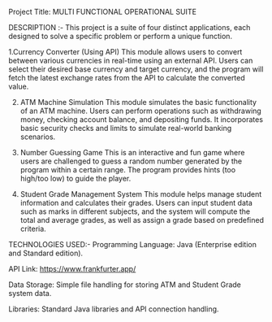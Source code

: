 Project Title: MULTI FUNCTIONAL OPERATIONAL SUITE

DESCRIPTION :- 
This project is a suite of four distinct applications, each designed to solve a specific problem or perform a unique function.

1.Currency Converter (Using API)
This module allows users to convert between various currencies in real-time using an external API. Users can select their desired base currency and target currency, and the program will fetch the latest exchange rates from the API to calculate the converted value.

2. ATM Machine Simulation
This module simulates the basic functionality of an ATM machine. Users can perform operations such as withdrawing money, checking account balance, and depositing funds. It incorporates basic security checks and limits to simulate real-world banking scenarios.

3. Number Guessing Game
This is an interactive and fun game where users are challenged to guess a random number generated by the program within a certain range. The program provides hints (too high/too low) to guide the player.

4. Student Grade Management System
This module helps manage student information and calculates their grades. Users can input student data such as marks in different subjects, and the system will compute the total and average grades, as well as assign a grade based on predefined criteria.

TECHNOLOGIES USED:- 
Programming Language: Java (Enterprise edition and Standard edition).

API Link: https://www.frankfurter.app/

Data Storage: Simple file handling for storing ATM and Student Grade system data.

Libraries: Standard Java libraries and API connection handling.


  
